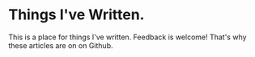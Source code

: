 # Things I've Written.

This is a place for things I've written. Feedback is welcome! That's why these articles are on on Github. 
